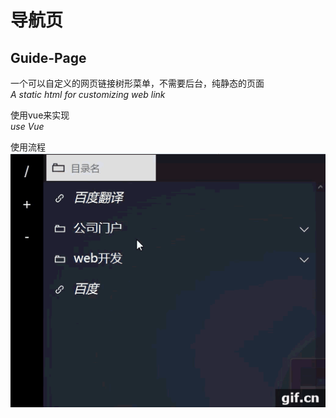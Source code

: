 # 导航页
## Guide-Page

一个可以自定义的网页链接树形菜单，不需要后台，纯静态的页面<br/>
*A static html for customizing web link*

使用vue来实现<br/>
*use Vue*

使用流程<br/>
![在makrdown上生成gif动画](https://github.com/shouDH/guide-page/blob/master/image/introduce.gif)